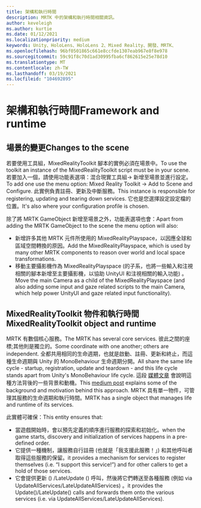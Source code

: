 ```yaml
---
title: 架構和執行時間
description: MRTK 中的架構和執行時間相關資訊。
author: keveleigh
ms.author: kurtie
ms.date: 01/12/2021
ms.localizationpriority: medium
keywords: Unity、HoloLens、HoloLens 2、Mixed Reality、開發、MRTK、
ms.openlocfilehash: 96bf0501865c661e8ccfde1307eab967e8f8e978
ms.sourcegitcommit: 59c91f8c70d1ad30995fba6cf862615e25e78d10
ms.translationtype: MT
ms.contentlocale: zh-TW
ms.lasthandoff: 03/19/2021
ms.locfileid: "104692895"
---
```

# <a name="framework-and-runtime"></a><span data-ttu-id="132a2-104">架構和執行時間</span><span class="sxs-lookup"><span data-stu-id="132a2-104">Framework and runtime</span></span>

## <a name="changes-to-the-scene"></a><span data-ttu-id="132a2-105">場景的變更</span><span class="sxs-lookup"><span data-stu-id="132a2-105">Changes to the scene</span></span>

<span data-ttu-id="132a2-106">若要使用工具組，MixedRealityToolkit 腳本的實例必須在場景中。</span><span class="sxs-lookup"><span data-stu-id="132a2-106">To use the toolkit an instance of the MixedRealityToolkit script must be in your scene.</span></span>
<span data-ttu-id="132a2-107">若要加入一個，請使用功能表選項：混合現實工具組-> 新增至場景並進行設定。</span><span class="sxs-lookup"><span data-stu-id="132a2-107">To add one use the menu option: Mixed Reality Toolkit -> Add to Scene and Configure.</span></span> <span data-ttu-id="132a2-108">此實例負責註冊、更新及中斷服務。</span><span class="sxs-lookup"><span data-stu-id="132a2-108">This instance is responsible for registering, updating and tearing down services.</span></span> <span data-ttu-id="132a2-109">它也是您選擇設定設定檔的位置。</span><span class="sxs-lookup"><span data-stu-id="132a2-109">It's also where your configuration profile is chosen.</span></span>

<span data-ttu-id="132a2-110">除了將 MRTK GameObject 新增至場景之外，功能表選項也會：</span><span class="sxs-lookup"><span data-stu-id="132a2-110">Apart from adding the MRTK GameObject to the scene the menu option will also:</span></span>

- <span data-ttu-id="132a2-111">新增許多其他 MRTK 元件所使用的 MixedRealityPlayspace，以因應全球和區域空間轉換的原因。</span><span class="sxs-lookup"><span data-stu-id="132a2-111">Add the MixedRealityPlayspace, which is used by many other MRTK components to reason over world and local space transformations.</span></span>
- <span data-ttu-id="132a2-112">移動主要攝影機作為 MixedRealityPlayspace (的子系，也將一些輸入和注視相關的腳本新增至主要攝影機，以協助 UnityUI 和注視相關的輸入功能) 。</span><span class="sxs-lookup"><span data-stu-id="132a2-112">Move the main Camera as a child of the MixedRealityPlayspace (and also adding some input and gaze related scripts to the main Camera, which help power UnityUI and gaze related input functionality).</span></span>

## <a name="mixedrealitytoolkit-object-and-runtime"></a><span data-ttu-id="132a2-113">MixedRealityToolkit 物件和執行時間</span><span class="sxs-lookup"><span data-stu-id="132a2-113">MixedRealityToolkit object and runtime</span></span>

<span data-ttu-id="132a2-114">MRTK 有數個核心服務。</span><span class="sxs-lookup"><span data-stu-id="132a2-114">The MRTK has several core services.</span></span> <span data-ttu-id="132a2-115">彼此之間的座標;其他則是獨立的。</span><span class="sxs-lookup"><span data-stu-id="132a2-115">Some coordinate with one another; others are independent.</span></span>
<span data-ttu-id="132a2-116">全都共用相同的生命週期，也就是啟動、註冊、更新和終止，而這種生命週期與 Unity 的 MonoBehaviour 生命週期分開。</span><span class="sxs-lookup"><span data-stu-id="132a2-116">All share the same life cycle - startup, registration, update and teardown - and this life cycle stands apart from Unity's MonoBehaviour life cycle.</span></span> <span data-ttu-id="132a2-117">這段 [媒體文章](https://medium.com/@stephen_hodgson/the-mixed-reality-framework-6fdb5c11feb2) 會說明這種方法背後的一些背景和動機。</span><span class="sxs-lookup"><span data-stu-id="132a2-117">This [medium post](https://medium.com/@stephen_hodgson/the-mixed-reality-framework-6fdb5c11feb2) explains some of the background and motivation behind this approach.</span></span> <span data-ttu-id="132a2-118">MRTK 具有單一物件，可管理其服務的生命週期和執行時間。</span><span class="sxs-lookup"><span data-stu-id="132a2-118">MRTK has a single object that manages life and runtime of its services.</span></span>

<span data-ttu-id="132a2-119">此實體可確保：</span><span class="sxs-lookup"><span data-stu-id="132a2-119">This entity ensures that:</span></span>

- <span data-ttu-id="132a2-120">當遊戲開始時，會以預先定義的順序進行服務的探索和初始化。</span><span class="sxs-lookup"><span data-stu-id="132a2-120">when the game starts, discovery and initialization of services happens in a pre-defined order.</span></span>
- <span data-ttu-id="132a2-121">它提供一種機制，讓服務自行註冊 (也就是「我支援此服務！」) 和其他呼叫者取得這些服務的保留。</span><span class="sxs-lookup"><span data-stu-id="132a2-121">it provides a mechanism for services to register themselves (i.e. “I support this service!”) and for other callers to get a hold of those services.</span></span>
- <span data-ttu-id="132a2-122">它會提供更新 () /LateUpdate () 呼叫，然後將它們轉送至各種服務 (例如 via UpdateAllServices/LateUpdateAllServices) 。</span><span class="sxs-lookup"><span data-stu-id="132a2-122">it provides the Update()/LateUpdate() calls and forwards them onto the various services (i.e. via UpdateAllServices/LateUpdateAllServices).</span></span>
